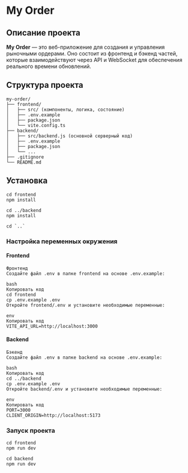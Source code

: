 # My Order

## Описание проекта

**My Order** — это веб-приложение для создания и управления рыночными ордерами. Оно состоит из фронтенд и бэкенд частей, которые взаимодействуют через API и WebSocket для обеспечения реального времени обновлений.

## Структура проекта

```
my-order/
├── frontend/
│   ├── src/ (компоненты, логика, состояние)
│   ├── .env.example
│   ├── package.json
│   └── vite.config.ts
├── backend/
│   ├── src/backend.js (основной серверный код)
│   ├── .env.example
│   ├── package.json
│   └── ...
├── .gitignore
└── README.md
```

## Установка

```
cd frontend
npm install

cd ../backend
npm install

cd `..`
```

### Настройка переменных окружения

#### Frontend
```
Фронтенд
Создайте файл .env в папке frontend на основе .env.example:

bash
Копировать код
cd frontend
cp .env.example .env
Откройте frontend/.env и установите необходимые переменные:

env
Копировать код
VITE_API_URL=http://localhost:3000
```

#### Backend

```
Бэкенд
Создайте файл .env в папке backend на основе .env.example:

bash
Копировать код
cd ../backend
cp .env.example .env
Откройте backend/.env и установите необходимые переменные:

env
Копировать код
PORT=3000
CLIENT_ORIGIN=http://localhost:5173
```

### Запуск проекта

```
cd frontend
npm run dev

cd backend
npm run dev
```